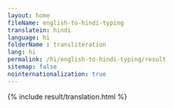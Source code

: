 ```yaml
--- 
layout: home 
fileName: english-to-hindi-typing
translatein: hindi
language: hi
folderName : transliteration
lang: hi
permalink: /hi/english-to-hindi-typing/result
sitemap: false
nointernationalization: true
---
```

{% include result/translation.html %}

<script src="/js/result/translator.js" data-foldername="{{page.folderName}}" data-lang="{{page.lang}}"></script>